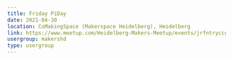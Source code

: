 ```yaml
---
title: Friday PiDay
date: 2021-04-30
location: CoMakingSpace (Makerspace Heidelberg), Heidelberg
link: https://www.meetup.com/Heidelberg-Makers-Meetup/events/jrfntryccgbnc/
usergroup: makershd
type: usergroup
---
```

